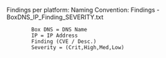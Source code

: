 
Findings per platform:
	Naming Convention:
	Findings -
    	BoxDNS_IP_Finding_SEVERITY.txt

        	Box DNS = DNS Name
        	IP = IP Address
        	Finding (CVE / Desc.)
        	Severity = (Crit,High,Med,Low)
